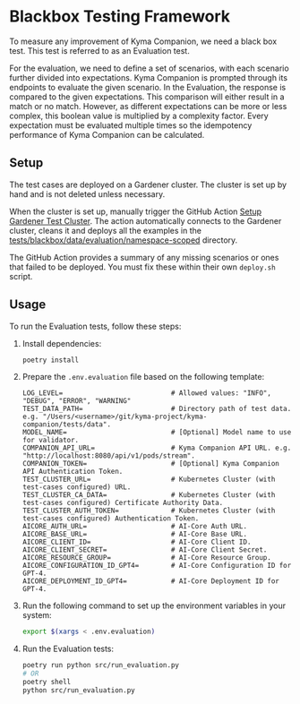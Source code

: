 # Blackbox Testing Framework

To measure any improvement of Kyma Companion, we need a black box test. This test is referred to as an Evaluation test.

For the evaluation, we need to define a set of scenarios, with each scenario further divided into expectations. Kyma Companion is prompted through its endpoints to evaluate the given scenario. In the Evaluation, the response is compared to the given expectations. This comparison will either result in a match or no match. However, as different expectations can be more or less complex, this boolean value is multiplied by a complexity factor. Every expectation must be evaluated multiple times so the idempotency performance of Kyma Companion can be calculated.

## Setup

The test cases are deployed on a Gardener cluster. The cluster is set up by hand and is not deleted unless necessary.

When the cluster is set up, manually trigger the GitHub Action [Setup Gardener Test Cluster](https://github.com/kyma-project/kyma-companion/actions/workflows/setup-test-cluster.yaml).
The action automatically connects to the Gardener cluster, cleans it and deploys all the examples in the [tests/blackbox/data/evaluation/namespace-scoped](../../tests/blackbox/data/evaluation/namespace-scoped) directory.

The GitHub Action provides a summary of any missing scenarios or ones that failed to be deployed. You must fix these within their own `deploy.sh` script.

## Usage

To run the Evaluation tests, follow these steps:

1. Install dependencies:

    ```bash
    poetry install
    ```

2. Prepare the `.env.evaluation` file based on the following template:

    ```
   LOG_LEVEL=                           # Allowed values: "INFO", "DEBUG", "ERROR", "WARNING"
   TEST_DATA_PATH=                      # Directory path of test data. e.g. "/Users/<username>/git/kyma-project/kyma-companion/tests/data".
   MODEL_NAME=                          # [Optional] Model name to use for validator.
   COMPANION_API_URL=                   # Kyma Companion API URL. e.g. "http://localhost:8080/api/v1/pods/stream".
   COMPANION_TOKEN=                     # [Optional] Kyma Companion API Authentication Token.
   TEST_CLUSTER_URL=                    # Kubernetes Cluster (with test-cases configured) URL.
   TEST_CLUSTER_CA_DATA=                # Kubernetes Cluster (with test-cases configured) Certificate Authority Data.
   TEST_CLUSTER_AUTH_TOKEN=             # Kubernetes Cluster (with test-cases configured) Authentication Token.
   AICORE_AUTH_URL=                     # AI-Core Auth URL.
   AICORE_BASE_URL=                     # AI-Core Base URL.
   AICORE_CLIENT_ID=                    # AI-Core Client ID.
   AICORE_CLIENT_SECRET=                # AI-Core Client Secret.
   AICORE_RESOURCE_GROUP=               # AI-Core Resource Group.
   AICORE_CONFIGURATION_ID_GPT4=        # AI-Core Configuration ID for GPT-4.
   AICORE_DEPLOYMENT_ID_GPT4=           # AI-Core Deployment ID for GPT-4.
    ```

3. Run the following command to set up the environment variables in your system:

    ```bash
    export $(xargs < .env.evaluation)
    ```

4. Run the Evaluation tests:

    ```bash
   poetry run python src/run_evaluation.py
   # OR
   poetry shell
   python src/run_evaluation.py
    ```
